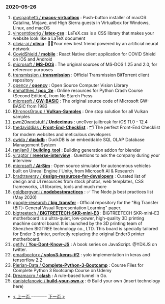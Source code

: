 ### 2020-05-26 
1. [
        myspaghetti /
**macos-virtualbox**](https://github.com/myspaghetti/macos-virtualbox) : Push-button installer of macOS Catalina, Mojave, and High Sierra guests in Virtualbox for Windows, Linux, and macOS
1. [
        vincentdoerig /
**latex-css**](https://github.com/vincentdoerig/latex-css) : LaTeX.css is a CSS library that makes your website look like a LaTeX document
1. [
        olivia-ai /
**olivia**](https://github.com/olivia-ai/olivia) : 💁‍♀️Your new best friend powered by an artificial neural network
1. [
        CovidShield /
**mobile**](https://github.com/CovidShield/mobile) : React Native client application for COVID Shield on iOS and Android
1. [
        microsoft /
**MS-DOS**](https://github.com/microsoft/MS-DOS) : The original sources of MS-DOS 1.25 and 2.0, for reference purposes
1. [
        transmission /
**transmission**](https://github.com/transmission/transmission) : Official Transmission BitTorrent client repository
1. [
        opencv /
**opencv**](https://github.com/opencv/opencv) : Open Source Computer Vision Library
1. [
        ehmatthes /
**pcc_2e**](https://github.com/ehmatthes/pcc_2e) : Online resources for Python Crash Course (Second Edition), from No Starch Press
1. [
        microsoft /
**GW-BASIC**](https://github.com/microsoft/GW-BASIC) : The original source code of Microsoft GW-BASIC from 1983
1. [
        KhronosGroup /
**Vulkan-Samples**](https://github.com/KhronosGroup/Vulkan-Samples) : One stop solution for all Vulkan samples
1. [
        pwn20wndstuff /
**Undecimus**](https://github.com/pwn20wndstuff/Undecimus) : unc0ver jailbreak for iOS 11.0 - 12.4
1. [
        thedaviddias /
**Front-End-Checklist**](https://github.com/thedaviddias/Front-End-Checklist) : 🗂 The perfect Front-End Checklist for modern websites and meticulous developers
1. [
        cwida /
**duckdb**](https://github.com/cwida/duckdb) : DuckDB is an embeddable SQL OLAP Database Management System
1. [
        ranjian0 /
**building_tool**](https://github.com/ranjian0/building_tool) : Building generation addon for blender
1. [
        viraptor /
**reverse-interview**](https://github.com/viraptor/reverse-interview) : Questions to ask the company during your interview
1. [
        microsoft /
**AirSim**](https://github.com/microsoft/AirSim) : Open source simulator for autonomous vehicles built on Unreal Engine / Unity, from Microsoft AI & Research
1. [
        bradtraversy /
**design-resources-for-developers**](https://github.com/bradtraversy/design-resources-for-developers) : Curated list of design and UI resources from stock photos, web templates, CSS frameworks, UI libraries, tools and much more
1. [
        goldbergyoni /
**nodebestpractices**](https://github.com/goldbergyoni/nodebestpractices) : ✅ The Node.js best practices list (May 2020)
1. [
        google-research /
**big_transfer**](https://github.com/google-research/big_transfer) : Official repository for the "Big Transfer (BiT): General Visual Representation Learning" paper.
1. [
        bigtreetech /
**BIGTREETECH-SKR-mini-E3**](https://github.com/bigtreetech/BIGTREETECH-SKR-mini-E3) : BIGTREETECH SKR-mini-E3 motherboard is a ultra-quiet, low-power, high-quality 3D printing machine control board. It is launched by the 3D printing team of Shenzhen BIGTREE technology co., LTD. This board is specially tailored for Ender 3 printer, perfectly replacing the original Ender3 printer motherboard.
1. [
        getify /
**You-Dont-Know-JS**](https://github.com/getify/You-Dont-Know-JS) : A book series on JavaScript. @YDKJS on twitter.
1. [
        emadboctorx /
**yolov3-keras-tf2**](https://github.com/emadboctorx/yolov3-keras-tf2) : yolo implementation in keras and tensorflow 2.2
1. [
        Pierian-Data /
**Complete-Python-3-Bootcamp**](https://github.com/Pierian-Data/Complete-Python-3-Bootcamp) : Course Files for Complete Python 3 Bootcamp Course on Udemy
1. [
        Dreamacro /
**clash**](https://github.com/Dreamacro/clash) : A rule-based tunnel in Go.
1. [
        danistefanovic /
**build-your-own-x**](https://github.com/danistefanovic/build-your-own-x) : 🤓 Build your own (insert technology here) 

- [ < 上一页 ](https://github.com/able8/github-trending-daily-record/blob/master/2020-05-25.md) -------- [ 下一页 > ](https://github.com/able8/github-trending-daily-record/blob/master/2020-05-27.md)